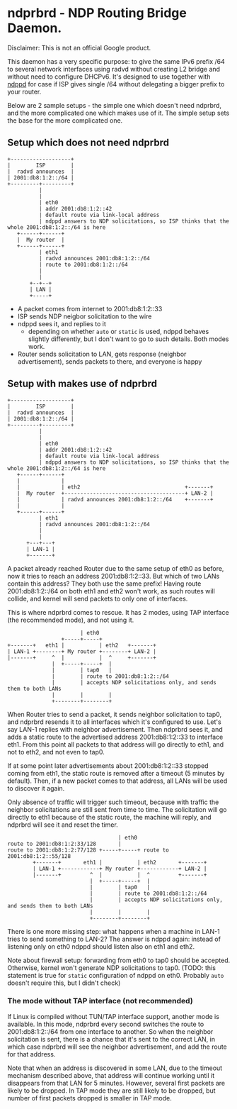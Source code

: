 # ndprbrd - NDP Routing Bridge Daemon.

Disclaimer: This is not an official Google product.

This daemon has a very specific purpose: to give the same IPv6 prefix /64 to several network interfaces using radvd without creating L2 bridge and without need to configure DHCPv6.
It's designed to use together with [ndppd](https://github.com/DanielAdolfsson/ndppd) for case if ISP gives single /64 without delegating a bigger prefix to your router.

Below are 2 sample setups - the simple one which doesn't need ndprbrd, and the more complicated one which makes use of it.
The simple setup sets the base for the more complicated one.

## Setup which does not need ndprbrd

```
+-------------------+
|        ISP        |
|  radvd announces  |
| 2001:db8:1:2::/64 |
+---------+---------+
          |
          |
          | eth0
          | addr 2001:db8:1:2::42
          | default route via link-local address
          | ndppd answers to NDP solicitations, so ISP thinks that the whole 2001:db8:1:2::/64 is here
   +------+------+
   |  My router  |
   +------+------+
          | eth1
          | radvd announces 2001:db8:1:2::/64
          | route to 2001:db8:1:2::/64
          |
          |
       +--+--+
       | LAN |
       +-----+
```
* A packet comes from internet to 2001:db8:1:2::33
* ISP sends NDP neigbor solicitation to the wire
* ndppd sees it, and replies to it
  * depending on whether `auto` or `static` is used, ndppd behaves slightly differently, but I don't want to go to such details. Both modes work.
* Router sends solicitation to LAN, gets response (neighbor advertisement), sends packets to there, and everyone is happy

## Setup with makes use of ndprbrd

```
+-------------------+
|        ISP        |
|  radvd announces  |
| 2001:db8:1:2::/64 |
+---------+---------+
          |
          |
          | eth0
          | addr 2001:db8:1:2::42
          | default route via link-local address
          | ndppd answers to NDP solicitations, so ISP thinks that the whole 2001:db8:1:2::/64 is here
   +------+------+
   |             |
   |             | eth2                                 +-------+
   |  My router  +--------------------------------------+ LAN-2 |
   |             | radvd announces 2001:db8:1:2::/64    +-------+
   |             |
   +------+------+
          | eth1
          | radvd announces 2001:db8:1:2::/64
          |
          |
      +---+---+
      | LAN-1 |
      +-------+
```

A packet already reached Router due to the same setup of eth0 as before, now it tries to reach an address 2001:db8:1:2::33.
But which of two LANs contain this address? They both use the same prefix!
Having route 2001:db8:1:2::/64 on both eth1 and eth2 won't work, as such routes will collide, and kernel will send packets to only one of interfaces.

This is where ndprbrd comes to rescue. It has 2 modes, using TAP interface (the recommended mode), and not using it.

```
                       | eth0
                 +-----+-----+
+-------+   eth1 |           | eth2   +-------+
| LAN-1 +--------+ My router +--------+ LAN-2 |
|-------+     ^  |           |  ^     +-------+
              |  +-----+-----+  |
              |        | tap0   |
              |        | route to 2001:db8:1:2::/64
              |        | accepts NDP solicitations only, and sends them to both LANs
              |        |        |
              +--------+--------+
```
When Router tries to send a packet, it sends neighbor solicitation to tap0, and ndprbrd resends it to all interfaces which it's configured to use.
Let's say LAN-1 replies with neighbor advertisement. Then ndprbrd sees it, and adds a static route to the advertised address 2001:db8:1:2::33 to interface eth1.
From this point all packets to that address will go directly to eth1, and not to eth2, and not even to tap0.

If at some point later advertisements about 2001:db8:1:2::33 stopped coming from eth1, the static route is removed after a timeout (5 minutes by default).
Then, if a new packet comes to that address, all LANs will be used to discover it again.

Only absence of traffic will trigger such timeout, because with traffic the neighbor solicitations are still sent from time to time.
The solicitation will go directly to eth1 because of the static route, the machine will reply, and ndprbrd will see it and reset the timer.

```
                                   | eth0
route to 2001:db8:1:2:33/128       |
route to 2001:db8:1:2:77/128 +-----+-----+ route to 2001:db8:1:2::55/128
        +-------+       eth1 |           | eth2       +-------+
        | LAN-1 +------------+ My router +------------+ LAN-2 |
        |-------+         ^  |           |  ^         +-------+
                          |  +-----+-----+  |
                          |        | tap0   |
                          |        | route to 2001:db8:1:2::/64
                          |        | accepts NDP solicitations only, and sends them to both LANs
                          |        |        |
                          +--------+--------+
```

There is one more missing step: what happens when a machine in LAN-1 tries to send something to LAN-2?
The answer is ndppd again: instead of listening only on eth0 ndppd should listen also on eth1 and eth2.

Note about firewall setup: forwarding from eth0 to tap0 should be accepted.
Otherwise, kernel won't generate NDP solicitations to tap0.
(TODO: this statement is true for `static` configuration of ndppd on eth0. Probably `auto` doesn't require this, but I didn't check)

### The mode without TAP interface (not recommended)

If Linux is compiled without TUN/TAP interface support, another mode is available.
In this mode, ndprbrd every second switches the route to 2001:db8:1:2::/64 from one interface to another.
So when the neighbor solicitation is sent, there is a chance that it's sent to the correct LAN, in which case ndprbrd will see the neighbor advertisement, and add the route for that address.

Note that when an address is discovered in some LAN, due to the timeout mechanism described above, that address will continue working until it disappears from that LAN for 5 minutes.
However, several first packets are likely to be dropped.
In TAP mode they are still likely to be dropped, but number of first packets dropped is smaller in TAP mode.
